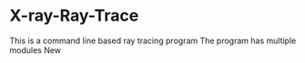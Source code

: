 # X-ray-Ray-Trace
This is a command line based ray tracing program
The program has multiple modules New
